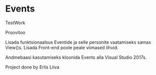 # Events
TestWork

Proovitoo

Lisada funktsionaalsus Eventide ja selle personite vaatamiseks samas View()s.
Lisada Front-end poole peale viimased lihvid.

Andmebaasi kasutamiseks kloonida Events alla Visual Studio 2017s.

Project done by
Erlis Liiva
